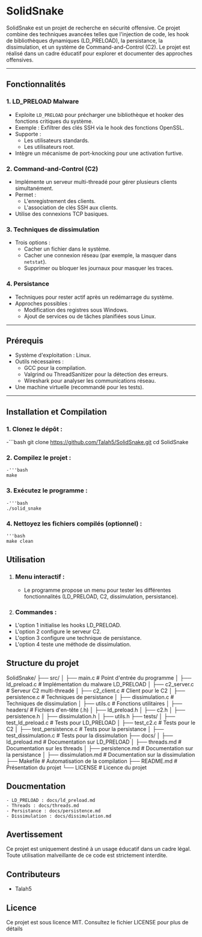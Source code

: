 # SolidSnake

SolidSnake est un projet de recherche en sécurité offensive. Ce projet combine des techniques avancées telles que l'injection de code, les hook de bibliothèques dynamiques (LD_PRELOAD), la persistance, la dissimulation, et un système de Command-and-Control (C2). Le projet est réalisé dans un cadre éducatif pour explorer et documenter des approches offensives.

---

## **Fonctionnalités**

### 1. **LD_PRELOAD Malware**
- Exploite `LD_PRELOAD` pour précharger une bibliothèque et hooker des fonctions critiques du système.
- Exemple : Exfiltrer des clés SSH via le hook des fonctions OpenSSL.
- Supporte :
  - Les utilisateurs standards.
  - Les utilisateurs root.
- Intègre un mécanisme de port-knocking pour une activation furtive.

### 2. **Command-and-Control (C2)**
- Implémente un serveur multi-threadé pour gérer plusieurs clients simultanément.
- Permet :
  - L'enregistrement des clients.
  - L'association de clés SSH aux clients.
- Utilise des connexions TCP basiques.

### 3. **Techniques de dissimulation**
- Trois options :
  - Cacher un fichier dans le système.
  - Cacher une connexion réseau (par exemple, la masquer dans `netstat`).
  - Supprimer ou bloquer les journaux pour masquer les traces.

### 4. **Persistance**
- Techniques pour rester actif après un redémarrage du système.
- Approches possibles :
  - Modification des registres sous Windows.
  - Ajout de services ou de tâches planifiées sous Linux.

---

## **Prérequis**
- Système d'exploitation : Linux.
- Outils nécessaires :
  - GCC pour la compilation.
  - Valgrind ou ThreadSanitizer pour la détection des erreurs.
  - Wireshark pour analyser les communications réseau.
- Une machine virtuelle (recommandé pour les tests).

---

## **Installation et Compilation**

### 1. **Clonez le dépôt** :
-```bash
   git clone https://github.com/Talah5/SolidSnake.git
   cd SolidSnake

### 2. **Compilez le projet** : 
    -'''bash
    make

### 3. **Exécutez le programme** : 
    -'''bash
    ./solid_snake

### 4. **Nettoyez les fichiers compilés (optionnel)** :
    '''bash
    make clean

## **Utilisation**

1. ### **Menu interactif** :
    - Le programme propose un menu pour tester les différentes fonctionnalités (LD_PRELOAD, C2, dissimulation, persistance).
2. ### **Commandes** :

- L'option 1 initialise les hooks LD_PRELOAD.
- L'option 2 configure le serveur C2.
- L'option 3 configure une technique de persistance.
- L'option 4 teste une méthode de dissimulation.

## **Structure du projet** 

SolidSnake/
├── src/
│   ├── main.c                       # Point d'entrée du programme
│   ├── ld_preload.c                 # Implémentation du malware LD_PRELOAD
│   ├── c2_server.c                  # Serveur C2 multi-threadé
│   ├── c2_client.c                  # Client pour le C2
│   ├── persistence.c                # Techniques de persistance
│   ├── dissimulation.c              # Techniques de dissimulation
│   ├── utils.c                      # Fonctions utilitaires
│   ├── headers/                     # Fichiers d'en-tête (.h)
│       ├── ld_preload.h
│       ├── c2.h
│       ├── persistence.h
│       ├── dissimulation.h
│       ├── utils.h
├── tests/
│   ├── test_ld_preload.c            # Tests pour LD_PRELOAD
│   ├── test_c2.c                    # Tests pour le C2
│   ├── test_persistence.c           # Tests pour la persistance
│   ├── test_dissimulation.c         # Tests pour la dissimulation
├── docs/
│   ├── ld_preload.md                # Documentation sur LD_PRELOAD
│   ├── threads.md                   # Documentation sur les threads
│   ├── persistence.md               # Documentation sur la persistance
│   ├── dissimulation.md             # Documentation sur la dissimulation
├── Makefile                         # Automatisation de la compilation
├── README.md                        # Présentation du projet
└── LICENSE                          # Licence du projet

## **Doucmentation**

    - LD_PRELOAD : docs/ld_preload.md
    - Threads : docs/threads.md
    - Persistance : docs/persistence.md
    - Dissimulation : docs/dissimulation.md

## **Avertissement**

Ce projet est uniquement destiné à un usage éducatif dans un cadre légal. Toute utilisation malveillante de ce code est strictement interdite.

## **Contributeurs**

- Talah5

## **Licence**

Ce projet est sous licence MIT. Consultez le fichier LICENSE pour plus de détails